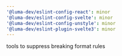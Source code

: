 ```yaml
---
'@luma-dev/eslint-config-react': minor
'@luma-dev/eslint-config-svelte': minor
'@luma-dev/eslint-config-unstyle': minor
'@luma-dev/eslint-plugin-svelte3': minor
---
```


tools to suppress breaking format rules
